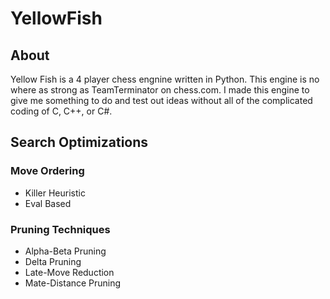 # YellowFish
## About
Yellow Fish is a 4 player chess engnine written in Python. This engine is no where as strong as TeamTerminator on chess.com. I made this engine to give me something to do and test out ideas without all of the complicated coding of C, C++, or C#.

## Search Optimizations
### Move Ordering
- Killer Heuristic
- Eval Based

### Pruning Techniques
- Alpha-Beta Pruning
- Delta Pruning
- Late-Move Reduction
- Mate-Distance Pruning
